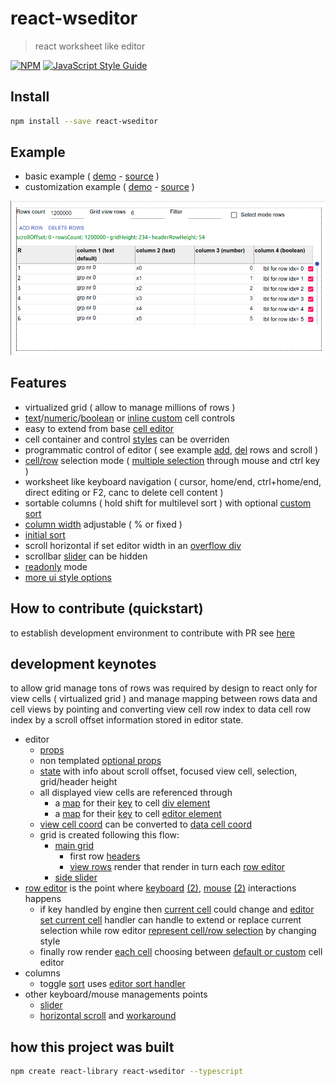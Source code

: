 # react-wseditor

> react worksheet like editor

[![NPM](https://img.shields.io/npm/v/react-wseditor.svg)](https://www.npmjs.com/package/react-wseditor) [![JavaScript Style Guide](https://img.shields.io/badge/code_style-standard-brightgreen.svg)](https://standardjs.com)

## Install

```bash
npm install --save react-wseditor
```

## Example

- basic example ( [demo](https://codesandbox.io/s/github/devel0/react-wseditor-demo/tree/62b3c059ef2b76a1d040a312cce1813b253f9f93/test01) - [source](https://github.com/devel0/react-wseditor-demo/tree/master/test01) )
- customization example ( [demo](https://codesandbox.io/s/github/devel0/react-wseditor-demo/tree/d6d8dcc90fc3025936b70f336c749de13ed3ff1e/test02) - [source](https://github.com/devel0/react-wseditor-demo/tree/master/test02) )

![](doc/react-wseditor-example.png)

## Features

- virtualized grid ( allow to manage millions of rows )
- [text][1]/[numeric][2]/[boolean][3] or [inline custom][15] cell controls
- easy to extend from base [cell editor][4]
- cell container and control [styles][14] can be overriden
- programmatic control of editor ( see example [add][5], [del][6] rows and scroll )
- [cell/row][7] selection mode ( [multiple selection][8] through mouse and ctrl key )
- worksheet like keyboard navigation ( cursor, home/end, ctrl+home/end, direct editing or F2, canc to delete cell content )
- sortable columns ( hold shift for multilevel sort ) with optional [custom sort][9]
- [column width][10] adjustable ( % or fixed )
- [initial sort][16]
- scroll horizontal if set editor width in an [overflow div][11]
- scrollbar [slider][12] can be hidden
- [readonly][13] mode
- [more ui style options](https://github.com/devel0/react-wseditor/blob/master/src/WSEditorDefaultProps.tsx)

[1]: https://github.com/devel0/react-wseditor/blob/master/src/WSEditorCellEditorText.tsx
[2]: https://github.com/devel0/react-wseditor/blob/master/src/WSEditorCellEditorNumber.tsx
[3]: https://github.com/devel0/react-wseditor/blob/master/src/WSEditorCellEditorBoolean.tsx
[4]: https://github.com/devel0/react-wseditor/blob/master/src/WSEditorCellEditor.tsx
[5]: https://github.com/devel0/react-wseditor-demo/blob/444c9d8399e220771175a6a2f679a6bd22253657/test02-dev/src/App.tsx#L249
[6]: https://github.com/devel0/react-wseditor-demo/blob/444c9d8399e220771175a6a2f679a6bd22253657/test02-dev/src/App.tsx#L257
[7]: https://github.com/devel0/react-wseditor-demo/blob/444c9d8399e220771175a6a2f679a6bd22253657/test02-dev/src/App.tsx#L269
[8]: https://github.com/devel0/react-wseditor-demo/blob/444c9d8399e220771175a6a2f679a6bd22253657/test02-dev/src/App.tsx#L270
[9]: https://github.com/devel0/react-wseditor-demo/blob/444c9d8399e220771175a6a2f679a6bd22253657/test02-dev/src/App.tsx#L62
[10]: https://github.com/devel0/react-wseditor-demo/blob/444c9d8399e220771175a6a2f679a6bd22253657/test02-dev/src/App.tsx#L61
[11]: https://github.com/devel0/react-wseditor-demo/blob/444c9d8399e220771175a6a2f679a6bd22253657/test02-dev/src/App.tsx#L272
[12]: https://github.com/devel0/react-wseditor/blob/37442b34654cb0b11f6a9c7b6d561b165686d577/src/WSEditorDefaultProps.tsx#L40
[13]: https://github.com/devel0/react-wseditor/blob/37442b34654cb0b11f6a9c7b6d561b165686d577/src/WSEditorDefaultProps.tsx#L32
[14]: https://github.com/devel0/react-wseditor-demo/blob/e53456bb58929d88ec9342bbcfff1805c328df7d/test02-dev/src/App.tsx#L279-L280
[15]: https://github.com/devel0/react-wseditor-demo/blob/ca906f7c7f659b1ce91795d22cea5f6f651c540a/test02/src/App.tsx#L61-L65
[16]: https://github.com/devel0/react-wseditor-demo/blob/e53456bb58929d88ec9342bbcfff1805c328df7d/test02-dev/src/App.tsx#L72-L73

## How to contribute (quickstart)

to establish development environment to contribute with PR see [here](https://github.com/devel0/react-wseditor-demo/blob/master/test01-dev/README.md#how-to-contribute-quickstart)

## development keynotes

to allow grid manage tons of rows was required by design to react only for view cells ( virtualized grid ) and manage mapping between rows data and cell views by pointing and converting view cell row index to data cell row index by a scroll offset information stored in editor state.

- editor
    - [props][100]
    - non templated [optional props][101]
    - [state][102] with info about scroll offset, focused view cell, selection, grid/header height
    - all displayed view cells are referenced through
        - a [map][103] for their [key][104] to cell [div element][108]
        - a [map][107] for their [key][104] to cell [editor element][109]
    - [view cell coord][105] can be converted to [data cell coord][106]
    - grid is created following this flow:
        - [main grid][110]
            - first row [headers][112]
            - [view rows][113] render that render in turn each [row editor][114]
        - [side slider][111]
- [row editor][115] is the point where [keyboard][116] [(2)][117], [mouse][118] [(2)][119] interactions happens
    - if key handled by engine then [current cell][124] could change and [editor set current cell][125] handler can handle to extend or replace current selection while row editor [represent cell/row selection][126] by changing style
    - finally row render [each cell][120] choosing between [default or custom][121] cell editor
- columns
    - toggle [sort][122] uses [editor sort handler][123]
- other keyboard/mouse managements points
    - [slider][127]
    - [horizontal scroll][128] and [workaround][129]

[100]: https://github.com/devel0/react-wseditor/blob/0721ca0e93e47215ea60b5d9c948fcdf79e156e0/src/WSEditorProps.tsx#L6
[101]: https://github.com/devel0/react-wseditor/blob/37442b34654cb0b11f6a9c7b6d561b165686d577/src/WSEditorDefaultProps.tsx#L4
[102]: https://github.com/devel0/react-wseditor/blob/16470e71bc7e0623cb020518ae7c0cee06322e36/src/WSEditor.tsx#L37
[103]: https://github.com/devel0/react-wseditor/blob/16470e71bc7e0623cb020518ae7c0cee06322e36/src/WSEditor.tsx#L49
[104]: https://github.com/devel0/react-wseditor/blob/49dfba2aa0927cdcd25a96ecd90568bba259e1c6/src/WSEditorViewCellCoord.tsx#L18
[105]: https://github.com/devel0/react-wseditor/blob/49dfba2aa0927cdcd25a96ecd90568bba259e1c6/src/WSEditorViewCellCoord.tsx#L16
[106]: https://github.com/devel0/react-wseditor/blob/d33c9cb0d8402aca0002b411fbe3910f5d6484cf/src/WSEditorCellCoord.tsx#L15
[107]: https://github.com/devel0/react-wseditor/blob/16470e71bc7e0623cb020518ae7c0cee06322e36/src/WSEditor.tsx#L61
[108]: https://github.com/devel0/react-wseditor/blob/37442b34654cb0b11f6a9c7b6d561b165686d577/src/WSEditorRow.tsx#L169
[109]: https://github.com/devel0/react-wseditor/blob/49dfba2aa0927cdcd25a96ecd90568bba259e1c6/src/WSEditorCellEditor.tsx#L26
[110]: https://github.com/devel0/react-wseditor/blob/16470e71bc7e0623cb020518ae7c0cee06322e36/src/WSEditor.tsx#L413-L441
[111]: https://github.com/devel0/react-wseditor/blob/16470e71bc7e0623cb020518ae7c0cee06322e36/src/WSEditor.tsx#L442-L485
[112]: https://github.com/devel0/react-wseditor/blob/16470e71bc7e0623cb020518ae7c0cee06322e36/src/WSEditor.tsx#L430-L435
[113]: https://github.com/devel0/react-wseditor/blob/16470e71bc7e0623cb020518ae7c0cee06322e36/src/WSEditor.tsx#L339
[114]: https://github.com/devel0/react-wseditor/blob/16470e71bc7e0623cb020518ae7c0cee06322e36/src/WSEditor.tsx#L349
[115]: https://github.com/devel0/react-wseditor/blob/37442b34654cb0b11f6a9c7b6d561b165686d577/src/WSEditorRow.tsx#L16
[116]: https://github.com/devel0/react-wseditor/blob/37442b34654cb0b11f6a9c7b6d561b165686d577/src/WSEditorRow.tsx#L33
[117]: https://github.com/devel0/react-wseditor/blob/37442b34654cb0b11f6a9c7b6d561b165686d577/src/WSEditorRow.tsx#L123
[118]: https://github.com/devel0/react-wseditor/blob/37442b34654cb0b11f6a9c7b6d561b165686d577/src/WSEditorRow.tsx#L22
[119]: https://github.com/devel0/react-wseditor/blob/37442b34654cb0b11f6a9c7b6d561b165686d577/src/WSEditorRow.tsx#L133
[120]: https://github.com/devel0/react-wseditor/blob/37442b34654cb0b11f6a9c7b6d561b165686d577/src/WSEditorRow.tsx#L147
[121]: https://github.com/devel0/react-wseditor/blob/37442b34654cb0b11f6a9c7b6d561b165686d577/src/WSEditorRow.tsx#L171-L181
[122]: https://github.com/devel0/react-wseditor/blob/37442b34654cb0b11f6a9c7b6d561b165686d577/src/WSEditorColumnHeader.tsx#L28
[123]: https://github.com/devel0/react-wseditor/blob/16470e71bc7e0623cb020518ae7c0cee06322e36/src/WSEditor.tsx#L220
[124]: https://github.com/devel0/react-wseditor/blob/37442b34654cb0b11f6a9c7b6d561b165686d577/src/WSEditorRow.tsx#L109
[125]: https://github.com/devel0/react-wseditor/blob/16470e71bc7e0623cb020518ae7c0cee06322e36/src/WSEditor.tsx#L156
[126]: https://github.com/devel0/react-wseditor/blob/37442b34654cb0b11f6a9c7b6d561b165686d577/src/WSEditorRow.tsx#L166
[127]: https://github.com/devel0/react-wseditor/blob/16470e71bc7e0623cb020518ae7c0cee06322e36/src/WSEditor.tsx#L454-L475
[128]: https://github.com/devel0/react-wseditor/blob/37442b34654cb0b11f6a9c7b6d561b165686d577/src/WSEditorRow.tsx#L25
[129]: https://github.com/devel0/react-wseditor/blob/37442b34654cb0b11f6a9c7b6d561b165686d577/src/WSEditorRow.tsx#L112

## how this project was built

```sh
npm create react-library react-wseditor --typescript
```
